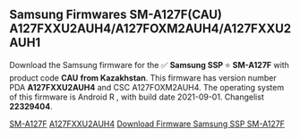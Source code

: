 <h2>Samsung Firmwares SM-A127F(CAU) A127FXXU2AUH4/A127FOXM2AUH4/A127FXXU2AUH1</h2>
Download the Samsung firmware for the ✅ <strong>Samsung SSP </strong> ⭐ <strong>SM-A127F</strong> with product code <strong>CAU</strong> <strong> from Kazakhstan</strong>. This firmware has version number PDA <strong>A127FXXU2AUH4</strong> and CSC A127FOXM2AUH4. The operating system of this firmware is Android R , with build date 2021-09-01. Changelist <strong>22329404</strong>.


[SM-A127F](https://samfirm.shop/samsung/model/SM-A127F)
[A127FXXU2AUH4](https://samfirm.shop/samsung/pda/A127FXXU2AUH4)
[Download Firmware Samsung SSP SM-A127F](https://samfirm.shop/samsung/firmware/452380)
